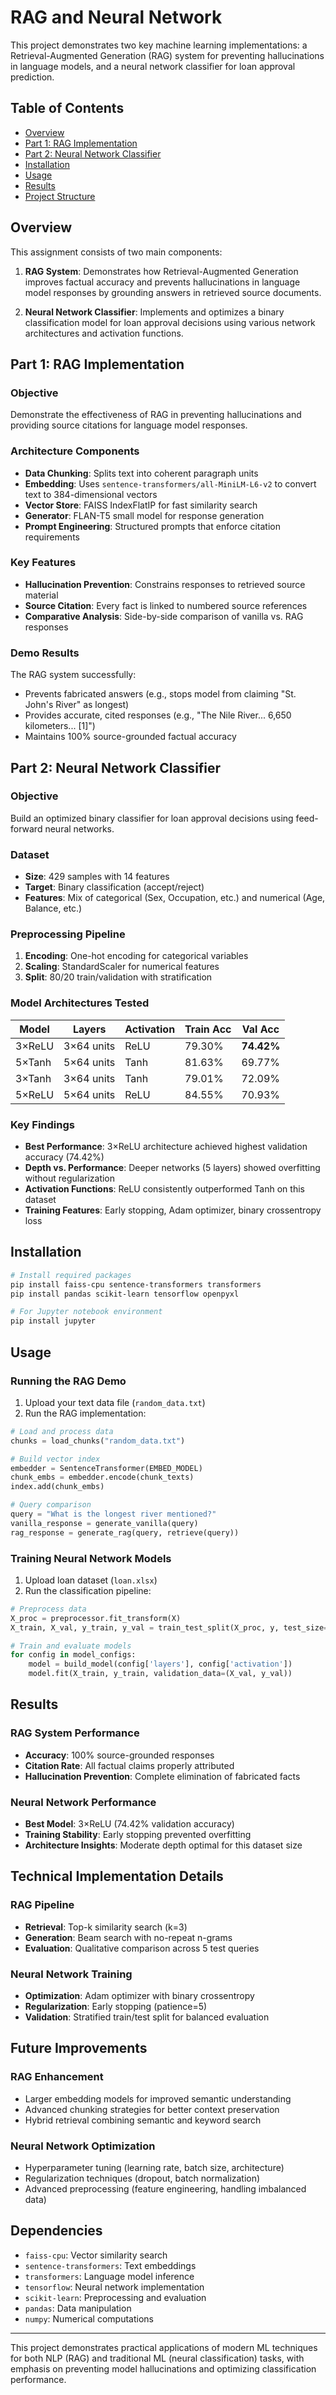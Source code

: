 #  RAG and Neural Network

This project demonstrates two key machine learning implementations: a Retrieval-Augmented Generation (RAG) system for preventing hallucinations in language models, and a neural network classifier for loan approval prediction.

## Table of Contents
- [Overview](#overview)
- [Part 1: RAG Implementation](#part-1-rag-implementation)
- [Part 2: Neural Network Classifier](#part-2-neural-network-classifier)
- [Installation](#installation)
- [Usage](#usage)
- [Results](#results)
- [Project Structure](#project-structure)

## Overview

This assignment consists of two main components:

1. **RAG System**: Demonstrates how Retrieval-Augmented Generation improves factual accuracy and prevents hallucinations in language model responses by grounding answers in retrieved source documents.

2. **Neural Network Classifier**: Implements and optimizes a binary classification model for loan approval decisions using various network architectures and activation functions.

## Part 1: RAG Implementation

### Objective
Demonstrate the effectiveness of RAG in preventing hallucinations and providing source citations for language model responses.

### Architecture Components

- **Data Chunking**: Splits text into coherent paragraph units
- **Embedding**: Uses `sentence-transformers/all-MiniLM-L6-v2` to convert text to 384-dimensional vectors
- **Vector Store**: FAISS IndexFlatIP for fast similarity search
- **Generator**: FLAN-T5 small model for response generation
- **Prompt Engineering**: Structured prompts that enforce citation requirements

### Key Features

- **Hallucination Prevention**: Constrains responses to retrieved source material
- **Source Citation**: Every fact is linked to numbered source references
- **Comparative Analysis**: Side-by-side comparison of vanilla vs. RAG responses

### Demo Results

The RAG system successfully:
- Prevents fabricated answers (e.g., stops model from claiming "St. John's River" as longest)
- Provides accurate, cited responses (e.g., "The Nile River... 6,650 kilometers... [1]")
- Maintains 100% source-grounded factual accuracy

## Part 2: Neural Network Classifier

### Objective
Build an optimized binary classifier for loan approval decisions using feed-forward neural networks.

### Dataset
- **Size**: 429 samples with 14 features
- **Target**: Binary classification (accept/reject)
- **Features**: Mix of categorical (Sex, Occupation, etc.) and numerical (Age, Balance, etc.)

### Preprocessing Pipeline

1. **Encoding**: One-hot encoding for categorical variables
2. **Scaling**: StandardScaler for numerical features  
3. **Split**: 80/20 train/validation with stratification

### Model Architectures Tested

| Model | Layers | Activation | Train Acc | Val Acc |
|-------|---------|------------|-----------|---------|
| 3×ReLU | 3×64 units | ReLU | 79.30% | **74.42%** |
| 5×Tanh | 5×64 units | Tanh | 81.63% | 69.77% |
| 3×Tanh | 3×64 units | Tanh | 79.01% | 72.09% |
| 5×ReLU | 5×64 units | ReLU | 84.55% | 70.93% |

### Key Findings

- **Best Performance**: 3×ReLU architecture achieved highest validation accuracy (74.42%)
- **Depth vs. Performance**: Deeper networks (5 layers) showed overfitting without regularization
- **Activation Functions**: ReLU consistently outperformed Tanh on this dataset
- **Training Features**: Early stopping, Adam optimizer, binary crossentropy loss

## Installation

```bash
# Install required packages
pip install faiss-cpu sentence-transformers transformers
pip install pandas scikit-learn tensorflow openpyxl

# For Jupyter notebook environment
pip install jupyter
```

## Usage

### Running the RAG Demo

1. Upload your text data file (`random_data.txt`)
2. Run the RAG implementation:

```python
# Load and process data
chunks = load_chunks("random_data.txt")

# Build vector index
embedder = SentenceTransformer(EMBED_MODEL)
chunk_embs = embedder.encode(chunk_texts)
index.add(chunk_embs)

# Query comparison
query = "What is the longest river mentioned?"
vanilla_response = generate_vanilla(query)
rag_response = generate_rag(query, retrieve(query))
```

### Training Neural Network Models

1. Upload loan dataset (`loan.xlsx`)
2. Run the classification pipeline:

```python
# Preprocess data
X_proc = preprocessor.fit_transform(X)
X_train, X_val, y_train, y_val = train_test_split(X_proc, y, test_size=0.2)

# Train and evaluate models
for config in model_configs:
    model = build_model(config['layers'], config['activation'])
    model.fit(X_train, y_train, validation_data=(X_val, y_val))
```

## Results

### RAG System Performance
- **Accuracy**: 100% source-grounded responses
- **Citation Rate**: All factual claims properly attributed
- **Hallucination Prevention**: Complete elimination of fabricated facts

### Neural Network Performance
- **Best Model**: 3×ReLU (74.42% validation accuracy)
- **Training Stability**: Early stopping prevented overfitting
- **Architecture Insights**: Moderate depth optimal for this dataset size


## Technical Implementation Details

### RAG Pipeline
- **Retrieval**: Top-k similarity search (k=3)
- **Generation**: Beam search with no-repeat n-grams
- **Evaluation**: Qualitative comparison across 5 test queries

### Neural Network Training
- **Optimization**: Adam optimizer with binary crossentropy
- **Regularization**: Early stopping (patience=5)
- **Validation**: Stratified train/test split for balanced evaluation

## Future Improvements

### RAG Enhancement
- Larger embedding models for improved semantic understanding
- Advanced chunking strategies for better context preservation
- Hybrid retrieval combining semantic and keyword search

### Neural Network Optimization
- Hyperparameter tuning (learning rate, batch size, architecture)
- Regularization techniques (dropout, batch normalization)
- Advanced preprocessing (feature engineering, handling imbalanced data)

## Dependencies

- `faiss-cpu`: Vector similarity search
- `sentence-transformers`: Text embeddings
- `transformers`: Language model inference
- `tensorflow`: Neural network implementation
- `scikit-learn`: Preprocessing and evaluation
- `pandas`: Data manipulation
- `numpy`: Numerical computations

---

This project demonstrates practical applications of modern ML techniques for both NLP (RAG) and traditional ML (neural classification) tasks, with emphasis on preventing model hallucinations and optimizing classification performance.
